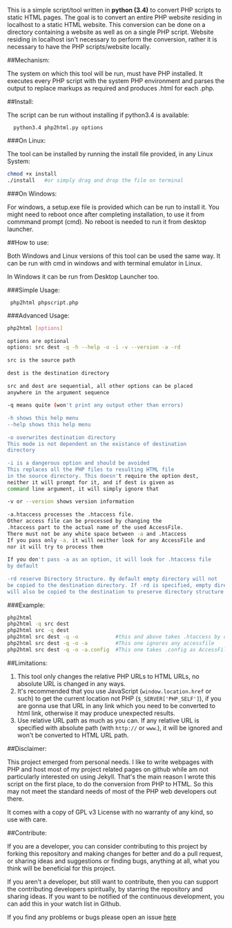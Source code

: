 This is a simple script/tool written in **python (3.4)** to convert PHP scripts to static HTML pages. The goal is to convert an entire PHP website residing in localhost to a static HTML website. This conversion can be done on a directory containing a website as well as on a single PHP script. Website residing in localhost isn't necessary to perform the conversion, rather it is necessary to have the PHP scripts/website locally.

##Mechanism:

The system on which this tool will be run, must have PHP installed. It executes every PHP script with the system PHP environment and parses the output to replace markups as required and produces .html for each .php.

##Install:

The script can be run without installing if python3.4 is available:

      python3.4 php2html.py options
      
###On Linux:

The tool can be installed by running the install file provided, in any Linux System:
```bash
chmod +x install
./install   #or simply drag and drop the file on terminal
```      
###On Windows:

For windows, a setup.exe file is provided which can be run to install it. You might need to reboot once after completing installation, to use it from commmand prompt (cmd). No reboot is needed to run it from desktop launcher.

##How to use:

Both Windows and Linux versions of this tool can be used the same way. It can be run with cmd in windows and with terminal emulator in Linux.

In Windows it can be run from Desktop Launcher too.

###Simple Usage:

     php2html phpscript.php

###Advanced Usage: 
```bash
php2html [options]
    
options are optional
options: src dest -q -h --help -o -i -v --version -a -rd
    
src is the source path
    
dest is the destination directory
      
src and dest are sequential, all other options can be placed
anywhere in the argument sequence
    
-q means quite (won't print any output other than errors)
    
-h shows this help menu
--help shows this help menu
    
-o overwrites destination directory
This mode is not dependent on the existance of destination
directory
    
-i is a dangerous option and should be avoided
This replaces all the PHP files to resulting HTML file
in the source directory. This doesn't require the option dest,
neither it will prompt for it, and if dest is given as
command line argument, it will simply ignore that
      
-v or --version shows version information
      
-a.htaccess processes the .htaccess file.
Other access file can be processed by changing the
.htaccess part to the actual name of the used AccessFile.
There must not be any white space between -a and .htaccess
If you pass only -a, it will neither look for any AccessFile and
nor it will try to process them
    
If you don't pass -a as an option, it will look for .htaccess file
by default
    
-rd reserve Directory Structure. By default empty directory will not
be copied to the destination directory. If -rd is specified, empty directory
will also be copied to the destination to preserve directory structure
```

###Example:

```bash
php2html
php2html -q src dest
php2html src -q dest
php2html src dest -q -o            #this and above takes .htaccess by default as the access file
php2html src dest -q -o -a         #This one ignores any accessfile
php2html src dest -q -o -a.config  #This one takes .config as AccessFile
```

     
##Limitations:

 1. This tool only changes the relative PHP URLs to HTML URLs, no absolute URL is changed in any ways.
 2. It's recommended that you use JavaScript (`window.location.href` or such) to get the current location not PHP (`$_SERVER['PHP_SELF']`), if you are gonna use that URL in any link which you need to be converted to html link, otherwise it may produce unexpected results.
 3. Use relative URL path as much as you can. If any relative URL is specified with absolute path (with `http://` or `www`.), it will be ignored and won't be converted to HTML URL path.

##Disclaimer:

This project emerged from personal needs. I like to write webpages with PHP and host most of my project related pages on github while am not particularly interested on using Jekyll. That's the main reason I wrote this script on the first place, to do the conversion from PHP to HTML. So this may not meet the standard needs of most of the PHP web developers out there.

It comes with a copy of GPL v3 License with no warranty of any kind, so use with care.


##Contribute:

If you are a developer, you can consider contributing to this project by forking this repository and making changes for better and do a pull request, or sharing ideas and suggestions or finding bugs, anything at all, what you think will be beneficial for this project.

If you aren't a developer, but still want to contribute, then you can support the contributing developers spiritually, by starring the repository and sharing ideas. If you want to be notified of the continuous development, you can add this in your watch list in Github.

If you find any problems or bugs please open an issue [here](https://github.com/neurobin/php2html/issues) 




